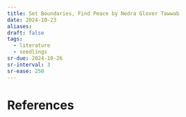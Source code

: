 ```yaml
---
title: Set Boundaries, Find Peace by Nedra Glover Tawwab
date: 2024-10-23
aliases: 
draft: false
tags:
  - literature
  - seedlings
sr-due: 2024-10-26
sr-interval: 3
sr-ease: 250
---
```


# References